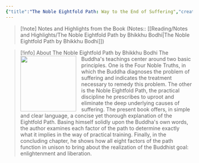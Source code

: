 ```yaml
---
{"title":"The Noble Eightfold Path: Way to the End of Suffering","created":"2021-06-30T00:00:00+06:00","updated":"2023-01-26T16:37:12+06:00","read_count":1,"authors":["Bhikkhu Bodhi"],"isbn10":"192870607X","status":"Read","rating":5,"dg-publish":true,"cover":"https://books.google.com/books/content?id=--vzVMVPHJMC&printsec=frontcover&img=1&zoom=1&edge=curl&source=gbs_api","tags":["buddhism","religion"],"log":[{"status":"Read","timestamp":"2021-08-30T00:00:00+06:00"},{"status":"To Read","timestamp":"2021-06-30T00:00:00+06:00"}],"dg-path":"Reading/Books/Read/The Noble Eightfold Path by Bhikkhu Bodhi.md","permalink":"/reading/books/read/the-noble-eightfold-path-by-bhikkhu-bodhi/","dgPassFrontmatter":true,"noteIcon":"1"}
---
```



> [!note] Notes and Highlights from the Book
> (Notes:: [[Reading/Notes and Highlights/The Noble Eightfold Path by Bhikkhu Bodhi\|The Noble Eightfold Path by Bhikkhu Bodhi]])

> [!info] About The Noble Eightfold Path by Bhikkhu Bodhi
><img src="https://books.google.com/books/content?id=--vzVMVPHJMC&printsec=frontcover&img=1&zoom=1&edge=curl&source=gbs_api" style="float: left; margin-right: 1em;width: 150px; height: auto;" /> The Buddha's teachings center around two basic principles. One is the Four Noble Truths, in which the Buddha diagnoses the problem of suffering and indicates the treatment necessary to remedy this problem. The other is the Noble Eightfold Path, the practical discipline he prescribes to uproot and eliminate the deep underlying causes of suffering. The present book offers, in simple and clear language, a concise yet thorough explanation of the Eightfold Path. Basing himself solidly upon the Buddha's own words, the author examines each factor of the path to determine exactly what it implies in the way of practical training. Finally, in the concluding chapter, he shows how all eight factors of the path function in unison to bring about the realization of the Buddhist goal: enlightenment and liberation.